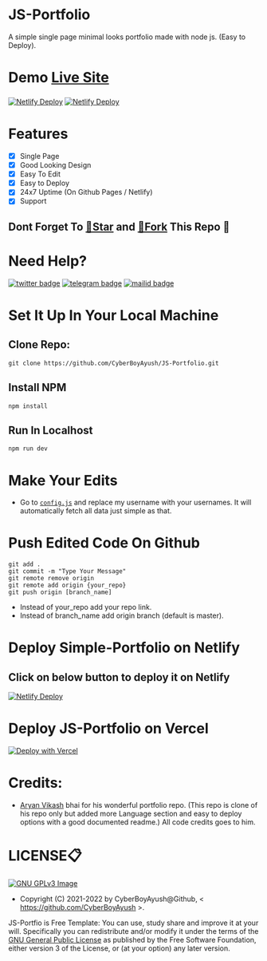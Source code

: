 # JS-Portfolio
A simple single page minimal looks portfolio made with node js. (Easy to Deploy).

# Demo [Live Site](https://js-portfolio-demo.netlify.app/)

###
[![Netlify Deploy](https://img.shields.io/github/forks/cyberboyayush/JS-Portfolio?style=for-the-badge)](https://github.com/CyberBoyAyush/JS-Portfolio)
[![Netlify Deploy](https://img.shields.io/github/stars/cyberboyayush/JS-portfolio?style=for-the-badge)](https://github.com/CyberBoyAyush/JS-Portfolio)

# Features
- [X] Single Page
- [X] Good Looking Design
- [X] Easy To Edit
- [X] Easy to Deploy
- [X] 24x7 Uptime (On Github Pages / Netlify)
- [X] Support

## Dont Forget To [🌟Star](https://github.com/CyberBoyAyush/JS-Portfolio/fork) and [🍴Fork](https://github.com/CyberBoyAyush/JS-Portfolio/fork) This Repo 💙

# Need Help?
[![twitter badge](https://img.shields.io/badge/@CyberBoyAyush-30302f?style=for-the-badge&logo=twitter)](https://twitter.com/CyberBoyAyush)
[![telegram badge](https://img.shields.io/badge/@CyberBoyAyush-30302f?style=for-the-badge&logo=telegram)](https://t.me/CyberBoyAyush)
[![mailid badge](https://img.shields.io/badge/CyberBoyAyush-30302f?style=for-the-badge&logo=gmail)](mailto:contact@cyberboyayush.in)

# Set It Up In Your Local Machine
## Clone Repo:
`git clone https://github.com/CyberBoyAyush/JS-Portfolio.git`

## Install NPM
`npm install`

## Run In Localhost
`npm run dev`


# Make Your Edits
- Go to [`config.js`](https://github.com/CyberBoyAyush/JS-Portfolio/blob/master/config.js) and replace my username with your usernames. It will automatically fetch all data just simple as that.

# Push Edited Code On Github
```
git add .
git commit -m "Type Your Message"
git remote remove origin
git remote add origin {your_repo}
git push origin [branch_name]
```
- Instead of your_repo add your repo link.
- Instead of branch_name add origin branch (default is master).

# Deploy Simple-Portfolio on Netlify

## Click on below button to deploy it on Netlify
[![Netlify Deploy](https://www.netlify.com/img/deploy/button.svg)](https://app.netlify.com/start/deploy?repository=https://github.com/CyberBoyAyush/JS-Portfolio)

# Deploy JS-Portfolio on Vercel
[![Deploy with Vercel](https://vercel.co/button)](https://vercel.co/new/project?template=https://github.com/cyberboyayush/JS-Portfolio)

# Credits:
- [Aryan Vikash](https://github.com/aryanvikash/aryanvikash.com) bhai for his wonderful portfolio repo. (This repo is clone of his repo only but added more Language section and easy to deploy options with a good documented readme.) All code credits goes to him.

# LICENSE📋
[![GNU GPLv3 Image](https://www.gnu.org/graphics/gplv3-127x51.png)](http://www.gnu.org/licenses/gpl-3.0.en.html)

* Copyright (C) 2021-2022 by CyberBoyAyush@Github, < https://github.com/CyberBoyAyush >.

JS-Portfio is Free Template: You can use, study share and improve it at your
will. Specifically you can redistribute and/or modify it under the terms of the
[GNU General Public License](https://www.gnu.org/licenses/gpl.html) as
published by the Free Software Foundation, either version 3 of the License, or
(at your option) any later version.
